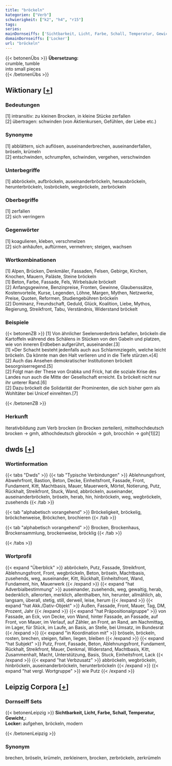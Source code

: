 ```yaml
---
title: "bröckeln"
kategorien: ["Verb"]
schwierigkeit: ["k2", "h4", "r15"]
tags:
series:
mainDornseiffs: ['Sichtbarkeit, Licht, Farbe, Schall, Temperatur, Gewicht,']
domainDornseiffs: ['Locker']
url: "bröckeln"
---
```


{{< betonenÜbs >}}
**Übersetzung:**  
crumble, tumble  
into small pieces  
{{< /betonenÜbs >}}

## Wiktionary [[+](https://de.wiktionary.org/wiki/bröckeln)]

### Bedeutungen
[1] intransitiv: zu kleinen Brocken, in kleine Stücke zerfallen  
[2] übertragen: schwinden (von Aktienkursen, Gefühlen, der Liebe etc.)  

### Synonyme
[1] abblättern, sich auflösen, auseinanderbrechen, auseinanderfallen, bröseln, krümeln  
[2] entschwinden, schrumpfen, schwinden, vergehen, verschwinden  

### Unterbegriffe
[1] abbröckeln, aufbröckeln, auseinanderbröckeln, herausbröckeln, herunterbröckeln, losbröckeln, wegbröckeln, zerbröckeln  

### Oberbegriffe
[1] zerfallen  
[2] sich verringern  

### Gegenwörter
[1] koagulieren, kleben, verschmelzen  
[2] sich anhäufen, auftürmen, vermehren; steigen, wachsen  

### Wortkombinationen
[1] Alpen, Brücken, Denkmäler, Fassaden, Felsen, Gebirge, Kirchen, Knochen, Mauern, Paläste, Steine bröckeln  
[1] Beton, Farbe, Fassade, Fels, Wirbelsäule bröckelt  
[2] Anfangsgewinne, Benzinpreise, Fronten, Gewinne, Glaubenssätze, Kostenvorteile, Kurse, Legenden, Löhne, Margen, Mythen, Netzwerke, Preise, Quoten, Reformen, Studiengebühren bröckeln  
[2] Dominanz, Freundschaft, Geduld, Glück, Koalition, Liebe, Mythos, Regierung, Streikfront, Tabu, Verständnis, Widerstand bröckelt  

### Beispiele
{{< betonenZB >}}
[1] Von ähnlicher Seelenverderbnis befallen, bröckeln die Kartoffeln während des Schälens in Stücken von den Gabeln und platzen, wie von inneren Erdbeben aufgerührt, auseinander.[3]  
[1] »Der Schacht besteht jedenfalls auch aus Schlammziegeln, welche leicht bröckeln. Da könnte man den Halt verlieren und in die Tiefe stürzen.«[4]  
[2] Auch das Ansehen demokratischer Institutionen bröckelt besorgniserregend.[5]  
[2] Folgt man der These von Grabka und Frick, hat die soziale Krise des Landes nun auch die Mitte der Gesellschaft erreicht. Es bröckelt nicht nur ihr unterer Rand.[6]  
[2] Dazu bröckelt die Solidarität der Prominenten, die sich bisher gern als Wohltäter bei Unicef einreihten.[7]  

{{< /betonenZB >}}
### Herkunft
Iterativbildung zum Verb brocken (in Brocken zerteilen), mittelhochdeutsch brocken → gmh, althochdeutsch gibrockōn → goh, brocchōn → goh[1][2]  



## dwds [[+](https://www.dwds.de/wb/bröckeln)]

### Wortinformation
{{< tabs "Dwds" >}}
{{< tab "Typische Verbindungen" >}}
Ablehnungsfront, Abwehrfront, Bastion, Beton, Decke, Einheitsfront, Fassade, Front, Fundament, Kitt, Machtbasis, Mauer, Mauerwerk, Mörtel, Notierung, Putz, Rückhalt, Streikfront, Stuck, Wand, abbröckeln, auseinander, auseinanderbröckeln, bröseln, herab, hin, hinbröckeln, weg, wegbröckeln, zusehends
{{< /tab >}}

{{< tab "alphabetisch vorangehend" >}}
Bröckeligkeit, bröckelig, bröckchenweise, Bröckchen, brochieren
{{< /tab >}}

{{< tab "alphabetisch vorangehend" >}}
Brocken, Brockenhaus, Brockensammlung, brockenweise, bröcklig
{{< /tab >}}

{{< /tabs >}}

### Wortprofil
{{< expand "Überblick" >}} abbröckeln, Putz, Fassade, Streikfront, Ablehnungsfront, Front, wegbröckeln, Beton, bröseln, Machtbasis, zusehends, weg, auseinander, Kitt, Rückhalt, Einheitsfront, Wand, Fundament, hin, Mauerwerk {{< /expand >}}
{{< expand "hat Adverbialbestimmung" >}} auseinander, zusehends, weg, gewaltig, herab, bedenklich, allerorten, merklich, allenthalben, hin, herunter, allmählich, ab, langsam, überall, stetig, still, derweil, leise, herum {{< /expand >}}
{{< expand "hat Akk./Dativ-Objekt" >}} Außen, Fassade, Front, Mauer, Tag, DM, Prozent, Jahr {{< /expand >}}
{{< expand "hat Präpositionalgruppe" >}} von Fassade, an Eck, von Decke, von Wand, hinter Fassade, an Fassade, auf Front, von Mauer, im Verlauf, auf Zähler, an Front, an Rand, am Nachmittag, im Lager, für Stück, im Laufe, an Basis, an Stelle, bei Umsatz, im Bundesrat {{< /expand >}}
{{< expand "in Koordination mit" >}} bröseln, bröckeln, rosten, brechen, steigen, fallen, liegen, bleiben {{< /expand >}}
{{< expand "hat Subjekt" >}} Putz, Front, Fassade, Beton, Ablehnungsfront, Fundament, Rückhalt, Streikfront, Mauer, Denkmal, Widerstand, Machtbasis, Kitt, Zusammenhalt, Macht, Unterstützung, Basis, Stuck, Einheitsfront, Lack {{< /expand >}}
{{< expand "hat Verbzusatz" >}} abbröckeln, wegbröckeln, hinbröckeln, auseinanderbröckeln, herunterbröckeln {{< /expand >}}
{{< expand "hat vergl. Wortgruppe" >}} wie Putz {{< /expand >}}

## Leipzig Corpora [[+](https://corpora.uni-leipzig.de/en/res?word=bröckeln&corpusId=deu_newscrawl-public_2018)]

### Dornseiff Sets
{{< betonenLeipzig >}}
**Sichtbarkeit, Licht, Farbe, Schall, Temperatur, Gewicht,:**  
**Locker:** aufgehen, bröckeln, modern  

{{< /betonenLeipzig >}}

### Synonym
brechen, bröseln, krümeln, zerkleinern, brocken, zerbröckeln, zerkrümeln


